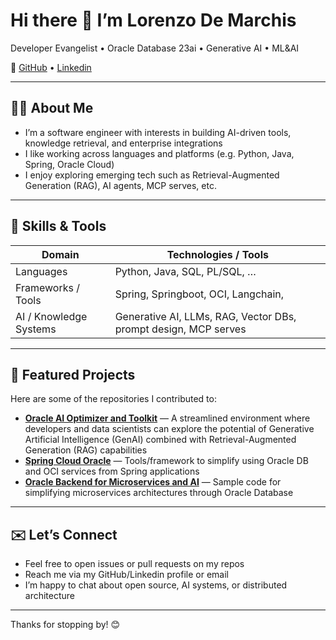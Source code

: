 # Hi there 👋 I’m Lorenzo De Marchis  

Developer Evangelist • Oracle Database 23ai • Generative AI • ML&AI


🔗 [GitHub](https://github.com/ldemarchis) • [Linkedin](https://www.linkedin.com/in/lorenzodemarchis/)

---

## 👨‍💻 About Me  
- I’m a software engineer with interests in building AI-driven tools, knowledge retrieval, and enterprise integrations  
- I like working across languages and platforms (e.g. Python, Java, Spring, Oracle Cloud)  
- I enjoy exploring emerging tech such as Retrieval-Augmented Generation (RAG), AI agents, MCP serves, etc.  

---

## 🔧 Skills & Tools  
| Domain | Technologies / Tools |
|---|---|
| Languages | Python, Java, SQL, PL/SQL, … |
| Frameworks / Tools | Spring, Springboot, OCI, Langchain, |
| AI / Knowledge Systems | Generative AI, LLMs, RAG, Vector DBs, prompt design, MCP serves |

---

## 🚀 Featured Projects  

Here are some of the repositories I contributed to:
  
- **[Oracle AI Optimizer and Toolkit](https://github.com/oracle/ai-optimizer)** —  A streamlined environment where developers and data scientists can explore the potential of Generative Artificial Intelligence (GenAI) combined with Retrieval-Augmented Generation (RAG) capabilities 
- **[Spring Cloud Oracle](https://github.com/oracle/spring-cloud-oracle)** — Tools/framework to simplify using Oracle DB and OCI services from Spring applications
- **[Oracle Backend for Microservices and AI](https://github.com/oracle/microservices-datadriven)** — Sample code for simplifying microservices architectures through Oracle Database

---

## ✉️ Let’s Connect  

- Feel free to open issues or pull requests on my repos  
- Reach me via my GitHub/Linkedin profile or email  
- I’m happy to chat about open source, AI systems, or distributed architecture  

---

Thanks for stopping by! 😊  
